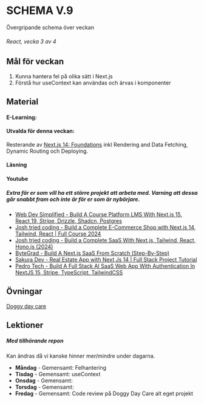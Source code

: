 # SCHEMA V.9
Övergripande schema över veckan

###### React, vecka 3 av 4

## Mål för veckan
1. Kunna hantera fel på olika sätt i Next.js
2. Förstå hur useContext kan användas och ärvas i komponenter

## Material
#### E-Learning:
#### Utvalda för denna veckan:
Resterande av [Next.js 14: Foundations](https://app.pluralsight.com/library/courses/nextjs-13-fundamentals/table-of-contents) inkl Rendering and Data Fetching, Dynamic Routing och Deploying.
#### Läsning

#### Youtube

##### Extra för er som vill ha ett större projekt att arbeta med. Varning att dessa går snabbt fram och inte är för er som är nybörjare.
* [Web Dev Simplified - Build A Course Platform LMS With Next.js 15, React 19, Stripe, Drizzle, Shadcn, Postgres](https://www.youtube.com/watch?v=OAyQ3Wyyzfg)
* [Josh tried coding - Build a Complete E-Commerce Shop with Next.js 14, Tailwind, React | Full Course 2024](https://www.youtube.com/watch?v=SG82Aqcaaa0)
* [Josh tried coding - Build a Complete SaaS With Next.js, Tailwind, React, Hono.js (2024)](https://www.youtube.com/watch?v=vEQlN17miq8)
* [ByteGrad - Build A Next.js SaaS From Scratch (Step-By-Step)](https://www.youtube.com/watch?v=ERGkwdyjtcM)
* [Sakura Dev - Real Estate App with Next Js 14 | Full Stack Project Tutorial](https://www.youtube.com/watch?v=DEhgtpMxuOQ&list=PLhnVDNT5zYN9ej5u4ftvLYtebI2xVTTyx)
* [Pedro Tech - Build A Full Stack AI SaaS Web App With Authentication In NextJS 15, Stripe, TypeScript, TailwindCSS](https://www.youtube.com/watch?v=RUE3nYI75VE)

## Övningar
[Doggy day care](https://github.com/Lexicon-frontend-2024-2025/doggy-daycare/blob/main/README.md)


## Lektioner
##### Med tillhörande repon
Kan ändras då vi kanske hinner mer/mindre under dagarna.
* **Måndag** - Gemensamt: Felhantering
* **Tisdag** - Gemensamt: useContext
* **Onsdag** - Gemensamt: 
* **Torsdag** - Gemensamt: 
* **Fredag** - Gemensamt: Code review på Doggy Day Care alt eget projekt
